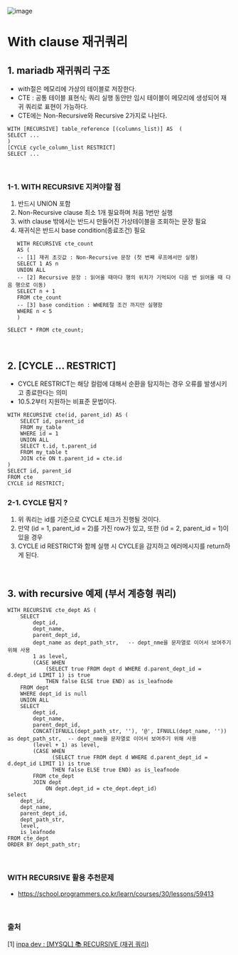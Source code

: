 ![image](https://user-images.githubusercontent.com/70880695/225812959-efda5dd3-2e03-42b1-8e11-a88c0e31a56a.png)

# With clause 재귀쿼리

## 1. mariadb 재귀쿼리 구조
- with절은 메모리에 가상의 테이블로 저장한다.
- CTE : 공통 테이블 표현식; 쿼리 실행 동안만 임시 테이블이 메모리에 생성되어 재귀 쿼리로 표현이 가능하다.
- CTE에는 Non-Recursive와 Recursive 2가지로 나뉜다.

```mariadb
WITH [RECURSIVE] table_reference [(columns_list)] AS  (
SELECT ...
)
[CYCLE cycle_column_list RESTRICT]
SELECT ...
```

<br />

### 1-1. WITH RECURSIVE 지켜야할 점
1. 반드시 UNION 포함 
2. Non-Recursive clause 최소 1개 필요하며 처음 1번만 실행 
3. with clause 밖에서는 반드시 만들어진 가상테이블을 조회하는 문장 필요 
4. 재귀식은 반드시 base condition(종료조건) 필요

```mariadb
   WITH RECURSIVE cte_count
   AS (
   -- [1] 재귀 초깃값 : Non-Recursive 문장 (첫 번째 루프에서만 실행)
   SELECT 1 AS n
   UNION ALL
   -- [2] Recursive 문장 : 읽어올 때마다 행의 위치가 기억되어 다음 번 읽어올 때 다음 행으로 이동)
   SELECT n + 1
   FROM cte_count
   -- [3] base condition : WHERE절 조건 까지만 실행함
   WHERE n < 5
   )

SELECT * FROM cte_count;
```

<br />

## 2. [CYCLE ... RESTRICT]
- CYCLE RESTRICT는 해당 컬럼에 대해서 순환을 탐지하는 경우 오류를 발생시키고 종료한다는 의미
- 10.5.2부터 지원하는 비표준 문법이다.
```mariadb
WITH RECURSIVE cte(id, parent_id) AS (
    SELECT id, parent_id
    FROM my_table
    WHERE id = 1
    UNION ALL
    SELECT t.id, t.parent_id
    FROM my_table t
    JOIN cte ON t.parent_id = cte.id
)
SELECT id, parent_id
FROM cte
CYCLE id RESTRICT;

```

### 2-1. CYCLE 탐지 ?
1. 위 쿼리는 id를 기준으로 CYCLE 체크가 진행될 것이다.
2. 만약 (id = 1, parent_id = 2)를 가진 row가 있고, 또한 (id = 2, parent_id = 1)이 있을 경우
3. CYCLE id RESTRICT와 함께 실행 시 CYCLE을 감지하고 에러메시지를 return하게 된다.


<br />

## 3. with recursive 예제 (부서 계층형 쿼리)
```mariadb
WITH RECURSIVE cte_dept AS (
    SELECT
        dept_id,
        dept_name,
        parent_dept_id,
        dept_name as dept_path_str,   -- dept_nme을 문자열로 이어서 보여주기 위해 사용
        1 as level, 
        (CASE WHEN 
            (SELECT true FROM dept d WHERE d.parent_dept_id = d.dept_id LIMIT 1) is true
            THEN false ELSE true END) as is_leafnode
    FROM dept
    WHERE dept_id is null
    UNION ALL
    SELECT
        dept_id,
        dept_name,
        parent_dept_id,   
        CONCAT(IFNULL(dept_path_str, ''), '@', IFNULL(dept_name, '')) as dept_path_str,  -- dept_nme을 문자열로 이어서 보여주기 위해 사용
        (level + 1) as level,
        (CASE WHEN
              (SELECT true FROM dept d WHERE d.parent_dept_id = d.dept_id LIMIT 1) is true
              THEN false ELSE true END) as is_leafnode
        FROM cte_dept
        JOIN dept
            ON dept.dept_id = cte_dept.dept_id)
select
    dept_id,
    dept_name,
    parent_dept_id,
    dept_path_str,
    level,
    is_leafnode
FROM cte_dept
ORDER BY dept_path_str;
```



<br />

### WITH RECURSIVE 활용 추천문제
- https://school.programmers.co.kr/learn/courses/30/lessons/59413

<br />

### 출처
[1] [inpa dev : [MYSQL] 📚 RECURSIVE (재귀 쿼리)](https://inpa.tistory.com/entry/MYSQL-%F0%9F%93%9A-RECURSIVE-%EC%9E%AC%EA%B7%80-%EC%BF%BC%EB%A6%AC)
